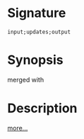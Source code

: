 # Signature
```vikid-signature
input;updates;output
```

# Synopsis
merged with

# Description

[more...](http://reactivex.io/documentation/operators/merge.html)